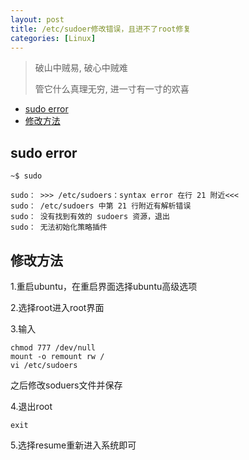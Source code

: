 ```yaml
---
layout: post
title: /etc/sudoer修改错误，且进不了root修复
categories: [Linux]
---
```


> 破山中贼易, 破心中贼难
>
> 管它什么真理无穷, 进一寸有一寸的欢喜

<!-- TOC -->

- [sudo error](#sudo-error)
- [修改方法](#%E4%BF%AE%E6%94%B9%E6%96%B9%E6%B3%95)

<!-- /TOC -->

## sudo error

``` shell
~$ sudo
```

```
sudo： >>> /etc/sudoers：syntax error 在行 21 附近<<<
sudo： /etc/sudoers 中第 21 行附近有解析错误
sudo： 没有找到有效的 sudoers 资源，退出
sudo： 无法初始化策略插件
```

## 修改方法

1.重启ubuntu，在重启界面选择ubuntu高级选项

2.选择root进入root界面

3.输入

```
chmod 777 /dev/null 
mount -o remount rw /
vi /etc/sudoers
```

之后修改soduers文件并保存

4.退出root

```
exit
```
5.选择resume重新进入系统即可
